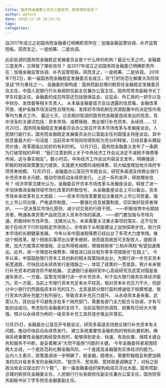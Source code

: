 ```yaml
---
title: 国务院金融委七天内三度发声，释放哪些信号？
author: wetech
date: 2018-12-26 18:13:31
tags: 
categories: 
---
```

自2017年成立之初国务院金融委已明确职责所在：加强金融监管协调、补齐监管短板。简而言之，一是统筹、二是协调。
<!-- more -->
此前低调的国务院金融稳定发展委员会是个什么样的机构？最近七天之内，金融委三度发声，又释放了哪些信号？
自2017年成立之初国务院金融委已明确职责所在：加强金融监管协调、补齐监管短板。简而言之，一是统筹、二是协调。
2018年7月2日，新一届国务院金融稳定发展委员会成立，将“打好防范化解重大风险攻坚战”作为重任之一。
金融委的架构是：国务院副总理刘鹤担任金融稳定发展委员会主任，中国人民银行行长易纲担任副主任兼办公室主任，国务院常务副秘书长丁学东任副主任。金融委的成员阵容还包括银保监会、证监会、外汇局的一把手以及中财办、发改委等相关负责人。
从本届金融委首次会议透露的信息看，金融改革开放、维护金融市场流动性合理充裕、发挥好市场机制在资源配置中的决定性作用等均为重点工作。
最近七天，过去相对低调的国务院金融委连续发出的信息，其中涉及的关键词包括：资本市场、减费降税、商业银行补充资本、永续债……
12月20日，国务院金融稳定发展委员会办公室召开资本市场改革与发展座谈会。人民银行副行长、国务院金融稳定发展委员会办公室副主任刘国强主持座谈会。其中信息量最大的一句话是：当前资本市场风险得到较为充分的释放，已经具备长期投资价值，改革面临比较好的有利时机。
12月21日，国务院金融委又发布了一条颇为打破常规的声明：“我们注意到网上关于中央经济工作会议决定不减税不降费等传闻，这与事实相反”。数小时后，中央经济工作会议内容全文发布，明确强调：积极的财政政策要加力提效，实施更大规模的减税降费，较大幅度增加地方政府专项债券规模。
12月25日，金融委办公室召开专题会议，研究多渠道支持商业银行补充资本有关问题，推动尽快启动永续债发行。
上述一系列发声，释放哪些信号？
经济学家沈建光认为，金融委召开资本市场改革与发展座谈会，释放了进一步加快推进金融领域市场化改革的积极信号。
从金融委座谈会上可以看出，资本市场未来改革有五大思路：
——资本市场改革要更加注重提升上市公司质量，强化上市公司治理，严格退市制度。
——要强化信息披露制度，切实做好投资者保护。
——坚决落实市场化原则，减少对交易的行政干预。
——积极培育中长期投资者，畅通各类资管产品规范进入资本市场的渠道。
——部门要加强与市场沟通，积极倾听市场声音。
沈建光认为，未来需要关注重点事项的落实，这不仅有助于在经济下行阶段稳定市场信心，亦有助于从制度建设上加快探索步伐，助力资本市场的长期健康发展。
今年以来中国减税降费已经出台了多项大力度举措。推动个税改革，就个税抵扣事项出台更多细则，进而提高居民可支配收入，提振消费。加大力度落实增值税、企业所得税减税，增值税税率“三档并两档”有望加速推出。此外，进一步降低社保费率、降低进口综合税负等多项措施也“在路上”。
今年以来，中国鼓励银行资本工具创新的相关政策陆续出台，为银行进一步充实资本拓宽道路，尽快启动永续债发行是措施之一，体现了政策的一贯思路，预计未来银行补充资本的路径将不断拓展。
交通银行金融研究中心高级研究员武雯对国是直通车表示，一方面，监管支持银行进一步补充资本，利于加大银行服务实体经济能力。另一方面，当前上市银行资本充足率水平较高，相对资本补充压力不大，但部分中小银行仍然面临资本补充的压力，尤其是部分银行盈利增速低于规模增速，银行资本内源补充能力有所弱化，导致资本补充压力提升。
从永续债本身来看，武雯认为，其创设不可避免涉及多个政府部门，需要各部门全力配合与协调，才有可能创设成功。考虑到在金融委的支持下，当前监管的协调性、统筹性已经大大增强，预计以永续债为例的一级资本补充工具将逐步推出并落实。
 
 
12月25日，金融委办公室召开专题会议，研究多渠道支持商业银行补充资本有关问题，推动尽快启动永续债发行。
建立系统重要性金融机构的特别处置机制，确保系统重要性金融机构经营失败时，能够得到安全、快速、有效处置，保障关键业务和服务不中断，是妥善解决“大而不能倒”问题的关键。
今年金融委将紧紧围绕两大主线，一个是防范和化解金融风险，一个是提高金融服务实体经济的能力。
业内人士表示，政策基调进一步明确了，稳金融，稳增长，需要积极稳妥和更加精准的应对易发多发的金融风险，“稳货币、宽信用、宽财政基调确定了，对标之前政治局会议提出的‘六个稳’”。
新一届金融委组织架构和成员浮出水面，国务院副总理刘鹤担任金融委主任，人民银行行长易纲担任副主任兼办公室主任，国务院常务副秘书长丁学东担任金融委副主任。
